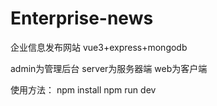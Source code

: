 # Enterprise-news

企业信息发布网站 vue3+express+mongodb

admin为管理后台
server为服务器端
web为客户端

使用方法：
npm install
npm run dev
